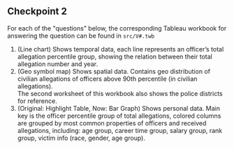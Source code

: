 ## Checkpoint 2
For each of the "questions" below, the corresponding Tableau workbook for answering the question can be found in `src/V#.twb`

1. (Line chart) Shows temporal data, each line represents an officer’s total allegation percentile group, showing the relation between their total allegation number and year.
2. (Geo symbol map) Shows spatial data. Contains geo distribution of civilian allegations of officers above 90th percentile (in civilian allegations).<br/>
   The second worksheet of this workbook also shows the police districts for reference.
3. (Original: Highlight Table, Now: Bar Graph) Shows personal data. Main key is the officer percentile group of total allegations, colored columns are grouped by most common properties of officers and received allegations, including: age group, career time group, salary group, rank group, victim info (race, gender, age group).

